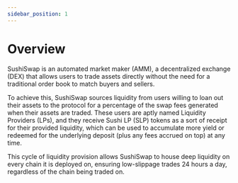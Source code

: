 ```yaml
---
sidebar_position: 1
---
```


# Overview

SushiSwap is an automated market maker (AMM), a decentralized exchange (DEX) that allows users to trade assets directly without the need for a traditional order book to match buyers and sellers.

To achieve this, SushiSwap sources liquidity from users willing to loan out their assets to the protocol for a percentage of the swap fees generated when their assets are traded. These users are aptly named Liquidity Providers (LPs), and they receive Sushi LP (SLP) tokens as a sort of receipt for their provided liquidity, which can be used to accumulate more yield or redeemed for the underlying deposit (plus any fees accrued on top) at any time.

This cycle of liquidity provision allows SushiSwap to house deep liquidity on every chain it is deployed on, ensuring low-slippage trades 24 hours a day, regardless of the chain being traded on.
